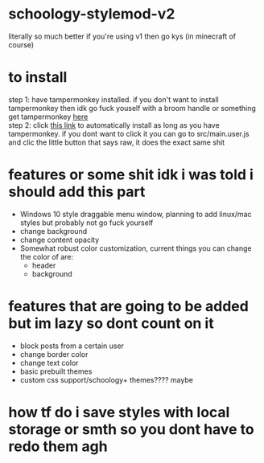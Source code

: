 # schoology-stylemod-v2
literally so much better if you're using v1 then go kys (in minecraft of course)

# to install
step 1: have tampermonkey installed. if you don't want to install tampermonkey then idk go fuck youself with a broom handle or something <br>
get tampermonkey [here](https://www.tampermonkey.net/) <br>
step 2: click [this link](https://github.com/bean-frog/schoology-stylemod-v2/raw/main/src/main-obf.user.js) to automatically install as long as you have tampermonkey. if you dont want to click it you can go to src/main.user.js and clic the little button that says raw, it does the exact same shit

# features or some shit idk i was told i should add this part
  - Windows 10 style draggable menu window, planning to add linux/mac styles but probably not go fuck yourself <br>
  - change background
  - change content opacity
  - Somewhat robust color customization, current things you can change the color of are:
    - header
    - background
  
# features that are going to be added but im lazy so dont count on it
  - block posts from a certain user
  - change border color
  - change text color
  - basic prebuilt themes
  - custom css support/schoology+ themes???? maybe
  
  # how tf do i save styles with local storage or smth so you dont have to redo them agh
